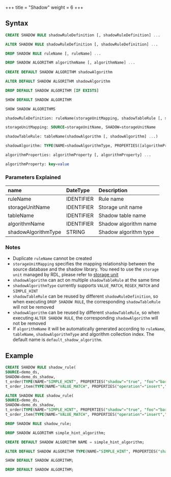 +++
title = "Shadow"
weight = 6
+++

## Syntax

```sql
CREATE SHADOW RULE shadowRuleDefinition [, shadowRuleDefinition] ... 

ALTER SHADOW RULE shadowRuleDefinition [, shadowRuleDefinition] ... 

DROP SHADOW RULE ruleName [, ruleName] ...

DROP SHADOW ALGORITHM algorithmName [, algorithmName] ...
    
CREATE DEFAULT SHADOW ALGORITHM shadowAlgorithm

ALTER DEFAULT SHADOW ALGORITHM shadowAlgorithm

DROP DEFAULT SHADOW ALGORITHM [IF EXISTS]

SHOW DEFAULT SHADOW ALGORITHM

SHOW SHADOW ALGORITHMS

shadowRuleDefinition: ruleName(storageUnitMapping, shadowTableRule [, shadowTableRule] ...)

storageUnitMapping: SOURCE=storageUnitName, SHADOW=storageUnitName

shadowTableRule: tableName(shadowAlgorithm [, shadowAlgorithm] ...)

shadowAlgorithm: TYPE(NAME=shadowAlgorithmType, PROPERTIES([algorithmProperties] ...))

algorithmProperties: algorithmProperty [, algorithmProperty] ... 

algorithmProperty: key=value
```

### Parameters Explained
| name                | DateType   | Description           |
|:--------------------|:-----------|:----------------------|
| ruleName            | IDENTIFIER | Rule name             |
| storageUnitName     | IDENTIFIER | Storage unit name     |
| tableName           | IDENTIFIER | Shadow table name     |
| algorithmName       | IDENTIFIER | Shadow algorithm name |
| shadowAlgorithmType | STRING     | Shadow algorithm type | 

### Notes

- Duplicate `ruleName` cannot be created
- `storageUnitMapping` specifies the mapping relationship between the source database and the shadow library. You need to use the `storage unit` managed by RDL, please refer to [storage unit](/en/user-manual/shardingsphere-proxy/distsql/syntax/rdl/storage-unit-definition/)
- `shadowAlgorithm` can act on multiple `shadowTableRule` at the same time
- `shadowAlgorithmType` currently supports `VALUE_MATCH`, `REGEX_MATCH` and `SIMPLE_HINT`
- `shadowTableRule` can be reused by different `shadowRuleDefinition`, so when executing `DROP SHADOW RULE`, the corresponding `shadowTableRule` will not be removed
- `shadowAlgorithm` can be reused by different `shadowTableRule`, so when executing `ALTER SHADOW RULE`, the corresponding `shadowAlgorithm` will not be removed
- If `algorithmName` it will be automatically generated according to `ruleName`, `tableName`, `shadowAlgorithmType` and algorithm collection index. The default name is `default_shadow_algorithm`.


## Example

```sql
CREATE SHADOW RULE shadow_rule(
SOURCE=demo_ds,
SHADOW=demo_ds_shadow,
t_order(TYPE(NAME="SIMPLE_HINT", PROPERTIES("shadow"="true", "foo"="bar")),TYPE(NAME="REGEX_MATCH", PROPERTIES("operation"="insert","column"="user_id", "regex"='[1]'))), 
t_order_item(TYPE(NAME="VALUE_MATCH", PROPERTIES("operation"="insert","column"="user_id", "value"='1'))));

ALTER SHADOW RULE shadow_rule(
SOURCE=demo_ds,
SHADOW=demo_ds_shadow,
t_order(TYPE(NAME="SIMPLE_HINT", PROPERTIES("shadow"="true", "foo"="bar")),TYPE(NAME="REGEX_MATCH", PROPERTIES("operation"="insert","column"="user_id", "regex"='[1]'))), 
t_order_item(TYPE(NAME="VALUE_MATCH", PROPERTIES("operation"="insert","column"="user_id", "value"='1'))));

DROP SHADOW RULE shadow_rule;

DROP SHADOW ALGORITHM simple_hint_algorithm;

CREATE DEFAULT SHADOW ALGORITHM NAME = simple_hint_algorithm;

ALTER DEFAULT SHADOW ALGORITHM TYPE(NAME="SIMPLE_HINT", PROPERTIES("shadow"="false", "foo"="bar");

SHOW DEFAULT SHADOW ALGORITHM;

DROP DEFAULT SHADOW ALGORITHM;
```
